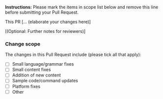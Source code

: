 **Instructions:** 
Please mark the items in scope list below and remove this line before submitting your Pull Request.


This PR [... (elaborate your changes here)]

[(Optional: Further notes for reviewers)]

### Change scope

The changes in this Pull Request include (please tick all that apply):

* [ ] Small language/grammar fixes
* [ ] Small content fixes
* [ ] Addition of new content
* [ ] Sample code/command updates
* [ ] Platform fixes
* [ ] Other